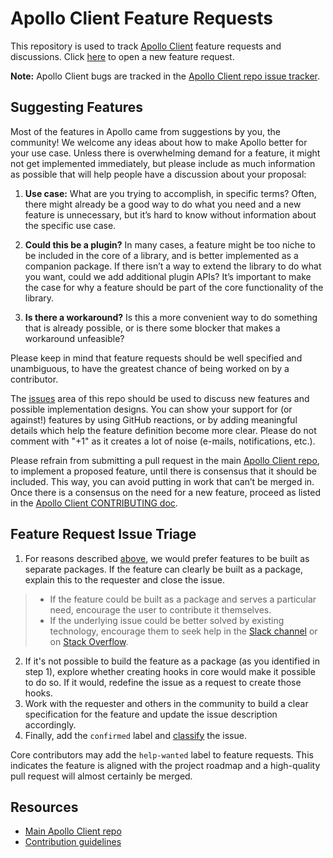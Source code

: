 # Apollo Client Feature Requests

This repository is used to track [Apollo Client](https://github.com/apollographql/apollo-client) feature requests and discussions. Click [here](https://github.com/apollographql/apollo-feature-requests/issues/new) to open a new feature request.

**Note:** Apollo Client bugs are tracked in the [Apollo Client repo issue tracker](https://github.com/apollographql/apollo-client/issues).

## Suggesting Features

Most of the features in Apollo came from suggestions by you, the community! We welcome any ideas about how to make Apollo better for your use case. Unless there is overwhelming demand for a feature, it might not get implemented immediately, but please include as much information as possible that will help people have a discussion about your proposal:

1. **Use case:** What are you trying to accomplish, in specific terms? Often, there might already be a good way to do what you need and a new feature is unnecessary, but it’s hard to know without information about the specific use case.

2. **Could this be a plugin?** In many cases, a feature might be too niche to be included in the core of a library, and is better implemented as a companion package. If there isn’t a way to extend the library to do what you want, could we add additional plugin APIs? It’s important to make the case for why a feature should be part of the core functionality of the library.

3. **Is there a workaround?** Is this a more convenient way to do something that is already possible, or is there some blocker that makes a workaround unfeasible?

Please keep in mind that feature requests should be well specified and unambiguous, to have the greatest chance of being worked on by a contributor.

The [issues](https://github.com/apollographql/apollo-feature-requests/issues/) area of this repo should be used to discuss new features and possible implementation designs. You can show your support for (or against!) features by using GitHub reactions, or by adding meaningful details which help the feature definition become more clear. Please do not comment with "+1" as it creates a lot of noise (e-mails, notifications, etc.).

Please refrain from submitting a pull request in the main [Apollo Client repo](https://github.com/apollographql/apollo-client), to implement a proposed feature, until there is consensus that it should be included. This way, you can avoid putting in work that can’t be merged in. Once there is a consensus on the need for a new feature, proceed as listed in the [Apollo Client CONTRIBUTING doc](https://github.com/apollographql/apollo-client/blob/master/CONTRIBUTING.md#big-prs).

## Feature Request Issue Triage

1. For reasons described [above](#suggesting-features), we would prefer features to be built as separate packages. If the feature can clearly be built as a package, explain this to the requester and close the issue.
> - If the feature could be built as a package and serves a particular need, encourage the user to contribute it themselves.
>- If the underlying issue could be better solved by existing technology, encourage them to seek help in the [Slack channel](https://www.apollographql.com/slack) or on [Stack Overflow](http://stackoverflow.com/questions/tagged/apollo).
2. If it's not possible to build the feature as a package (as you identified in step 1), explore whether creating hooks in core would make it possible to do so. If it would, redefine the issue as a request to create those hooks.
3. Work with the requester and others in the community to build a clear specification for the feature and update the issue description accordingly.
5. Finally, add the `confirmed` label and [classify](https://github.com/apollographql/apollo-client/CONTRIBUTING.md#classification) the issue.

Core contributors may add the `help-wanted` label to feature requests. This indicates the feature is aligned with the project roadmap and a high-quality pull request will almost certainly be merged.

## Resources

- [Main Apollo Client repo](https://github.com/apollographql/apollo-client)
- [Contribution guidelines](https://github.com/apollographql/apollo-client/blob/master/CONTRIBUTING.md)
